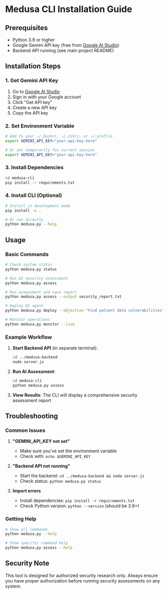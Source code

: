 # Medusa CLI Installation Guide

## Prerequisites

- Python 3.9 or higher
- Google Gemini API key (free from [Google AI Studio](https://ai.google.dev/gemini-api/docs/quickstart))
- Backend API running (see main project README)

## Installation Steps

### 1. Get Gemini API Key

1. Go to [Google AI Studio](https://ai.google.dev/gemini-api/docs/quickstart)
2. Sign in with your Google account
3. Click "Get API key" 
4. Create a new API key
5. Copy the API key

### 2. Set Environment Variable

```bash
# Add to your ~/.bashrc, ~/.zshrc, or ~/.profile
export GEMINI_API_KEY="your-api-key-here"

# Or set temporarily for current session
export GEMINI_API_KEY="your-api-key-here"
```

### 3. Install Dependencies

```bash
cd medusa-cli
pip install -r requirements.txt
```

### 4. Install CLI (Optional)

```bash
# Install in development mode
pip install -e .

# Or run directly
python medusa.py --help
```

## Usage

### Basic Commands

```bash
# Check system status
python medusa.py status

# Run AI security assessment
python medusa.py assess

# Run assessment and save report
python medusa.py assess --output security_report.txt

# Deploy AI agent
python medusa.py deploy --objective "Find patient data vulnerabilities"

# Monitor operations
python medusa.py monitor --live
```

### Example Workflow

1. **Start Backend API** (in separate terminal):
   ```bash
   cd ../medusa-backend
   node server.js
   ```

2. **Run AI Assessment**:
   ```bash
   cd medusa-cli
   python medusa.py assess
   ```

3. **View Results**: The CLI will display a comprehensive security assessment report

## Troubleshooting

### Common Issues

1. **"GEMINI_API_KEY not set"**
   - Make sure you've set the environment variable
   - Check with: `echo $GEMINI_API_KEY`

2. **"Backend API not running"**
   - Start the backend: `cd ../medusa-backend && node server.js`
   - Check status: `python medusa.py status`

3. **Import errors**
   - Install dependencies: `pip install -r requirements.txt`
   - Check Python version: `python --version` (should be 3.9+)

### Getting Help

```bash
# Show all commands
python medusa.py --help

# Show specific command help
python medusa.py assess --help
```

## Security Note

This tool is designed for authorized security research only. Always ensure you have proper authorization before running security assessments on any system.
